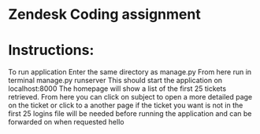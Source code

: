 # Zendesk Coding assignment

# Instructions:
To run application Enter the same directory as manage.py
From here run in terminal manage.py runserver
This should start the application on localhost:8000
The homepage will show a list of the first 25 tickets retrieved.
From here you can click on subject to open a more detailed page on the ticket or click to a another page if the ticket you want is not in the first 25
logins file will be needed before running the application and can be forwarded on when requested
hello